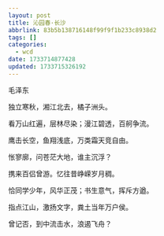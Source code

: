 ```yaml
---
layout: post
title: 沁园春·长沙
abbrlink: 83b5b138716148f99f9f1b233c8938d2
tags: []
categories:
  - wcd
date: 1733714877428
updated: 1733715326192
---
```


毛泽东

独立寒秋，湘江北去，橘子洲头。

看万山红遍，层林尽染；漫江碧透，百舸争流。

鹰击长空，鱼翔浅底，万类霜天竞自由。

怅寥廓，问苍茫大地，谁主沉浮？

携来百侣曾游。忆往昔峥嵘岁月稠。

恰同学少年，风华正茂；书生意气，挥斥方遒。

指点江山，激扬文字，粪土当年万户侯。

曾记否，到中流击水，浪遏飞舟？
